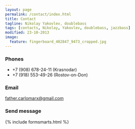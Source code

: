```yaml
---
layout: page
permalink: /contact/index.html
title: Contact
tagline: Nikolay Yakovlev, doublebass
tags: [contacts, Nikolay, Yakovlev, doublebass, jazzbass]
modified: 23-10-2013
image:
  feature: fingerboard_402847_9473_cropped.jpg
---
```


### Phones

* +7 (908) 678-24-11   (Krasnodar)
* +7 (918) 553-49-26   (Rostov-on-Don)

### Email

father.carlomarx@gmail.com

### Send message

{% include formsmarts.html %}